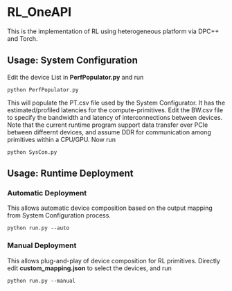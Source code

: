 # RL_OneAPI
This is the implementation of RL using heterogeneous platform via DPC++ and Torch.


## Usage: System Configuration

Edit the device List in **PerfPopulator.py** and run
```
python PerfPopulator.py
```
This will populate the PT.csv file used by the System Configurator. It has the estimated/profiled latencies for the compute-primitives. 
Edit the BW.csv file to specify the bandwidth and latency of interconnections between devices. Note that the current runtime program support data transfer over PCIe between diffeernt devices, and assume DDR for communication among primitives within a CPU/GPU.
Now run
```
python SysCon.py
```

## Usage: Runtime Deployment

### Automatic Deployment
This allows automatic device composition based on the output mapping from System Configuration process.
```
python run.py --auto
```
### Manual Deployment
This allows plug-and-play of device composition for RL primitives. Directly edit **custom_mapping.json** to select the devices, and run
```
python run.py --manual
```